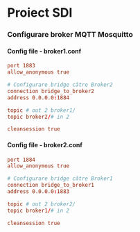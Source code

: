 # Proiect SDI

### Configurare broker MQTT Mosquitto
#### Config file - broker1.conf
```conf
port 1883
allow_anonymous true

# Configurare bridge către Broker2
connection bridge_to_broker2
address 0.0.0.0:1884

topic # out 2 broker1/
topic broker2/# in 2

cleansession true

```

#### Config file - broker2.conf
```conf
port 1884
allow_anonymous true

# Configurare bridge către Broker1
connection bridge_to_broker1
address 0.0.0.0:1883

topic # out 2 broker2/
topic broker1/# in 2

cleansession true

```
